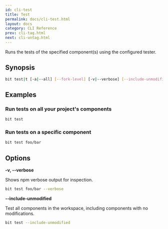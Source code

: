 ```yaml
---
id: cli-test
title: Test
permalink: docs/cli-test.html
layout: docs
category: CLI Reference
prev: cli-tag.html
next: cli-untag.html
---
```

Runs the tests of the specified component(s) using the configured tester.

## Synopsis

```bash
bit test|t [-a|--all] [--fork-level] [-v|--verbose] [--include-unmodified] [id]
```

## Examples

### Run tests on all your project's components

```bash
bit test
```

### Run tests on a specific component

```bash
bit test foo/bar
```

## Options

**-v, --verbose**

Shows npm verbose output for inspection.

```bash
bit test foo/bar --verbose
```

**--include-unmodified**

Test all components in the workspace, including components with no modifications.

```bash
bit test --include-unmodified
```